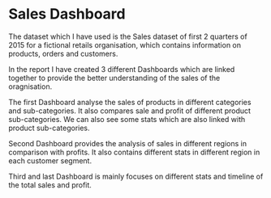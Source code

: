 
# Sales Dashboard

The dataset which I have used is the Sales dataset of first 2 quarters of 2015 for a fictional retails organisation, which contains information on products, orders and customers. 

In the report I have created 3 different Dashboards which are linked together to provide the better understanding of the sales of the oragnisation. 

The first Dashboard analyse the sales of products in different categories and sub-categories. It also compares sale and profit of different product sub-categories. We can also see some stats which are also linked with product sub-categories. 

Second Dashboard provides the analysis of sales in different regions in comparison with profits. It also contains different stats  in different region in each customer segment.

Third and last Dashboard is mainly focuses on different stats and timeline of the total sales and profit.

